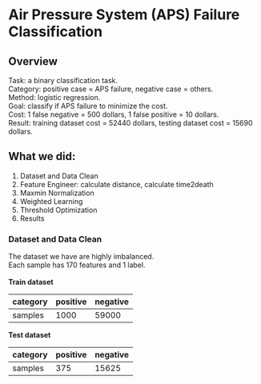 # Air Pressure System (APS) Failure Classification

## Overview
Task: a binary classification task. <br>
Category: positive case = APS failure, negative case = others. <br>
Method: logistic regression. <br>
Goal: classify if APS failure to minimize the cost. <br>
Cost: 1 false negative = 500 dollars, 1 false positive = 10 dollars. <br>
Result: training dataset cost = 52440 dollars, testing dataset cost = 15690 dollars. <br>

## What we did:
1. Dataset and Data Clean
2. Feature Engineer: calculate distance, calculate time2death
3. Maxmin Normalization
4. Weighted Learning
5. Threshold Optimization
6. Results

### Dataset and Data Clean
The dataset we have are highly imbalanced. <br>
Each sample has 170 features and 1 label. <br>
<br>
**Train dataset**

category	| positive | 	negative
------|------------|-----------
samples | 1000 |	59000

**Test dataset**

category	| positive | 	negative
------|------------|-----------
samples | 375 |	15625
